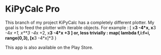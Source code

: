 KiPyCalc Pro
============

This branch of my project KiPyCalc has a completely different plotter.
My goal is to feed the plotter with iterable objects.
For example :
[ x**3 -4*x, x**3 -4*x +1, x**3 -4*x +2, x**3 -4*x +3 ]
or, less trivially :
map( lambda f,i:f+i, range(0,3), [x**3 -4*x]*3 )


This app is also available on the Play Store.
